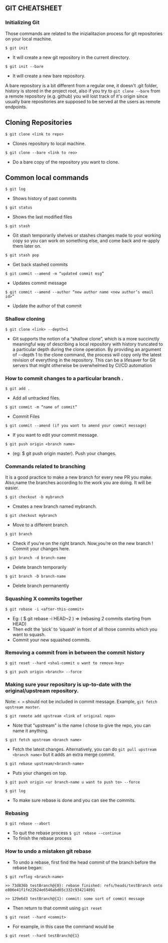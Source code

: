 ## GIT CHEATSHEET

### Initializing Git
Those commands are related to the inizialitazion process for git repositories on your local machine.

`$ git init`
- It will create a new git repository in the current directory.

`$ git init --bare`
- It will create a new bare repository.

A bare repository is a bit different from a regular one, it doesn't .git folder, history is stored in the project root, also if you try to `git clone --bare` from a remote repository (e.g. github) you will lost track of it's origin since usually bare repositories are supposed to be served at the users as remote endpoints.

## Cloning Repositories
`$ git clone <link to repo>`
- Clones repository to local machine.

`$ git clone --bare <link to reo>`
- Do a bare copy of the repository you want to clone.

## Common local commands
`$ git log`
 - Shows history of past commits

`$ git status`	
 - Shows the last modified files 

`$ git stash`	 
 - Git stash temporarily shelves or stashes changes made to your working copy so you can work on something else, and come back and re-apply them later on.

`$ git stash pop`	 
 - Get back stashed commits

`$ git commit --amend -m “updated commit msg”`	
 - Updates commit message

`$ git commit --amend --author “new author name <new author’s email id>”`
- Update the author of that commit        

### Shallow cloning
`$ git clone <link> --depth=1`
- Git supports the notion of a “shallow clone”, which is a more succinctly meaningful way of describing a local repository with history truncated to a particular depth during the clone operation. By providing an argument of --depth 1 to the clone command, the process will copy only the latest revision of everything in the repository. This can be a lifesaver for Git servers that might otherwise be overwhelmed by CI/CD automation		

### How to commit changes to a particular branch .
`$ git add .`
 - Add all untracked files.

`$ git commit -m “name of commit”`
 - Commit Files

`$ git commit --amend (if you want to amend your commit message)`
 - If you want to edit your commit message.

`$ git push origin <branch name>`	
 - (eg: $ git push origin master). Push your changes.

### Commands related to branching

It is a good practice to make a new branch for every new PR you make. Also,name the branches according to the work you are doing. It will be easier.

`$ git checkout -b mybranch`
 - Creates a new branch named mybranch.

`$ git checkout mybranch`
 - Move to a different branch. 

`$ git branch`
- Check if you're on the right branch. Now,you’re on the new branch ! Commit your changes here.

`$ git branch -d branch-name`
- Delete branch temporarily

`$ git branch -D branch-name`
- Delete branch permanently

### Squashing X commits together

`$ git rebase -i <after-this-commit>`	  
- Eg: ( $ git rebase -i HEAD~2 ) => (rebasing 2 commits starting from HEAD)
- Then edit the ‘pick’ to ‘squash’ in front of all those commits which you want to squash.
- Commit your new squashed commits.

### Removing a commit from in between the commit history

`$ git reset --hard <sha1-commit u want to remove-key>`

`$ git push origin <branch> --force`

### Making sure your repository is up-to-date with the original/upstream repository.

Note: `< >` should not be included in commit message. Example, `git fetch upstream master`.

`$ git remote add upstream <link of original repo>`
 - Note that "upstream" is the name I chose to give the repo, you can name it anything. 

`$ git fetch upstream <branch name>`
 - Fetch the latest changes. Alternatively, you can do `git pull upstream <branch name>` but it adds an extra merge commit.

`$ git rebase upstream/<branch-name>`	
 - Puts your changes on top.

`$ git push origin <ur branch-name u want to push to> --force` 	

`$ git log`
 - To make sure rebase is done and you can see the commits.


### Rebasing

`$ git rebase --abort`	
 - To quit the rebase process
`$ git rebase --continue`	
 - To finish the rebase process

### How to undo a mistaken git rebase

- To undo a rebase, first find the head commit of the branch before the rebase began:

`$ git reflog <branch-name>` 

`>> 73d836b testBranch@{0}: rebase finished: refs/heads/testBranch onto e806e41f1fe22624e6546abd65c332c934214891`

`>> 129e6d3 testBranch@{1}: commit: some sort of commit message`

- Then return to that commit using `git reset`

`$ git reset --hard <commit>` 		

- For example, in this case the command would be

`$ git reset --hard testBranch@{1}`
